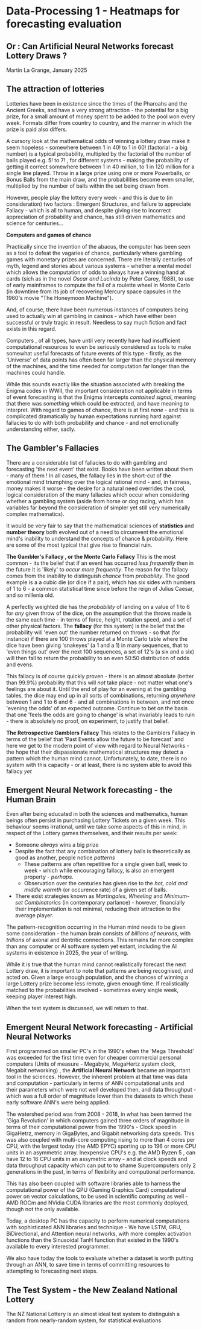 # Data-Processing 1 - Heatmaps for forecasting evaluation
## Or : Can Artificial Neural Networks forecast Lottery Draws ?
Martin La Grange, January 2025

## The attraction of lotteries

Lotteries have been in existence since the times of the Pharoahs and the Ancient Greeks, and have a very strong attraction - the potential for a big prize, for a small amount of money spent to be added to the pool won every week.
Formats differ from country to country, and the manner in which the prize is paid also differs.

A cursory look at the mathematical odds of winning a lottery draw make it seem hopeless - somewhere between 1 in 40! to 1 in 60! (factorial - a big number) is a typical probability, multipled by the factorial of the number of balls played e.g. 5! to 7! , for different systems - making the probability of getting it correct somewhere between 1 in 40 million, to 1 in 120 million for a single line played. Throw in a large prize using one or more Powerballs, or Bonus Balls from the main draw, and the probabilities become even smaller, multiplied by the number of balls within the set being drawn from.

However, people play the lottery every week - and this is due to (in consideration) two factors : Emergent Structures, and failure to appreciate Fallacy - which is all to human, and despite giving rise to incorrect appreciation of probability and chance, has still driven mathematics and science for centuries...

**Computers and games of chance**

Practically since the invention of the abacus, the computer has been seen as a tool to defeat the vagaries of chance, particularly where gambling games with monetary prizes are concerned. There are literally centuries of myth, legend and stories about various systems - whether a mental model which allows the computation of odds to always have a winning hand at cards (sich as in the novel _Oscar and Lucinda_ by Peter Carey, 1988), to use of early mainframes to compute the fall of a roulette wheel in Monte Carlo (in downtime from its job of recovering Mercury space capsules in the 1960's movie "The Honeymoon Machine"). 

And, of course, there have been numerous instances of computers being used to actually win at gambling in casinos - which have either been successful or truly tragic in result. Needless to say much fiction and fact exists in this regard.

Computers , of all types, have until very recently have had insufficient computational resources to even be seriously considered as tools to make somewhat useful forecasts of future events of this type - firstly, as the 'Universe' of data points has often been far larger than the physical memory of the machines, and the time needed for computation far longer than the machines could handle. 

While this sounds exactly like the situation associated with breaking the Enigma codes in WWII, the important consideration not applicable in terms of event forecasting is that the Enigma intercepts _contained signal_, meaning that there was _something_ which could be extracted, and have meaning to interpret. With regard to games of chance, there is at first _none_ - and this is complicated dramatically by human expectations running hard against fallacies to do with both probability and chance - and not emotionally understanding either, sadly.

## The Gambler's Fallacies
There are a considerable list of fallacies to do with gambling and forecasting 'the next event' that exist. Books have been written about them - many of them ! In all cases, the fallacy lies in the short-cut of the emotional mind triumphing over the logical rational mind - and, in fairness, money makes it worse - the desire for a natural need overrides the cool, logical consideration of the many fallacies which occur when considering whether a gambling system (aside from horse or dog racing, which has variables far beyond the consideration of simpler yet still very numerically complex mathematics). 

It would be very fair to say that the mathematical sciences of <b>statistics</b> and <b>number theory</b> both evolved out of a need to circumvent the emotional mind's inability to understand the concepts of chance & probability. Here are some of the most typical that give rise to financial ruin.

<b>The Gambler's Fallacy , or the Monte Carlo Fallacy</b>
This is the most common - its the belief that if an event has occurred <i>less frequently</i> then in the future it is 'likely' to <i>occur more frequently</i>. The reason for the fallacy comes from the inability to distinguish <i>chance</i> from <i>probability</i>. The good example is a a cubic die (or dice if a pair), which has six sides with numbers of 1 to 6 - a common statistical time since before the reign of Julius Caesar, and so millenia old. 

A perfectly weighted die has the <i>probability</i> of landing on a value of 1 to 6 for <i>any</i> given throw of the dice, on the assumption that the throws made is the same each time - in terms of force, height, rotation speed, and a set of other physical factors. The **fallacy** (for this system) is the belief that the probability will 'even out' the number returned on throws - so that (for instance) if there are 100 throws played at a Monte Carlo table where the dice have been giving 'snakeyes' (a 1 and a 1) in many sequences, that to 'even things out' over the next 100 sequences, a set of 12's (a six and a six) will then fall to return the probability to an even 50:50 distribution of odds and evens. 

This fallacy is of course quickly proven - there is an almost absolute (better than 99.9%) probability that this will _not_ take place - not matter what one's feelings are about it. Until the end of play for an evening at the gambling tables, the dice may end up in all sorts of combinations, returning _anywhere_ between 1 and 1 to 6 and 6 - and all combinations in between, and not once 'evening the odds' of an expected outcome. Continue to bet on the basis that one 'feels the odds are going to change' is what invariably leads to ruin - there is absolutely no proof, on experiment, to justify that belief.

**The Retrospective Gamblers Fallacy**
This relates to the Gamblers Fallacy in terms of the belief that 'Past Events allow the future to be forecast' and here we get to the modern point of view with regard to Neural Networks - the hope that their dispassionate mathematical structures may detect a pattern which the human mind cannot. Unfortunately, to date, there is no system with this capacity - or at least, there is no system able to avoid this fallacy _yet_

## Emergent Neural Network forecasting - the Human Brain

Even after being educated in both the sciences and mathematics, human beings often persist in purchasing Lottery Tickets on a given week. This behaviour seems irrational, until we take some aspects of this in mind, in respect of the Lottery games themselves, and their results per week:

* Someone _always_ wins a big prize
* Despite the fact that any combination of lottery balls is theoretically as good as another, people notice _patterns_
  * These patterns are often repetitive for a single given ball, week to week - which while encouraging fallacy, is also an emergent property - _perhaps_.
  * Observation over the centuries has given rise to the _hot, cold and middle warmth_ (or occurence rate) of a given set of balls.
* There exist strategies known as _Martingales_, _Wheeling_ and _Minimum-set Combinatorics_ (in contemporary parlance) - however, financially their implementation is not minimal, reducing their attraction to the average player.

The pattern-recognition occurring in the Human mind needs to be given some consideration - the human brain consists of _billions of neurons_, with _trillions_ of axonal and dentritic connections. This remains far more complex than any computer or AI software system yet extant, including the AI systems in existence in 2025, the year of writing.

While it is true that the human mind cannot realistically forecast the next Lottery draw, it is important to note that patterns are being recognised, and acted on. Given a large enough population, and the chances of winning a large Lottery prize become less remote, given enough time. If realistically matched to the probabilities involved - sometimes every single week, keeping player interest high.

When the test system is discussed, we will return to that.

## Emergent Neural Network forecasting - Artificial Neural Networks
First programmed on smaller PC's in the 1990's when the 'Mega Threshold' was exceeded for the first time even for cheaper commercial personal computers (Units of measure - Megabyte, MegaHertz system clock, Megabit networking) , the **Artificial Neural Network** became an important tool in the sciences. However, the inherent problem at that time was data and computation - particularly in terms of ANN computational units and their parameters which were not well developed then, and data throughput - which was a full order of magnitude lower than the datasets to which these early software ANN's were being applied.

The watershed period was from 2008 - 2018, in what has been termed the 'Giga Revolution' in which computers gained three orders of magnitude in terms of their computational power from the 1990's - Clock speed in GigaHetrz, memory in GigaBytes, and Gigabit networking data speeds. This was also coupled with multi-core computing rising to more than 4 cores per CPU, with the largest today (the AMD EPYC) sporting up to 196 or more CPU units in an asymmetric array. Inexpensive CPU's e.g. the AMD Ryzen 5 , can have 12 to 16 CPU units in an assymetric array - and at clock speeds and data throughput capacity which can put to to shame Supercomputers only 2 generations in the past, in terms of flexibility and computional performance.

This has also been coupled with software libraries able to harness the computational power of the GPU (Gaming Graphics Card) computational power on vector calculations, to be used in scientific computing as well - AMD ROCm and NVidia CUDA libraries are the most commonly deployed, though not the only available.

Today, a desktop PC has the capacity to perform numerical computations with sophisticated ANN libraries and technique - We have LSTM, GRU, BiDirectional, and Attention neural networks, with more complex activation functions than the Sinusoidal TanH function that existed in the 1990's available to every interested programmer.

We also have today the tools to evaluate whether a dataset is worth putting through an ANN, to save time in terms of committing resources to attempting to forecasting next steps.

## The Test System - the New Zealand National Lottery
The NZ National Lottery is an almost ideal test system to distinguish a random from nearly-random system, for statistical evaluations

